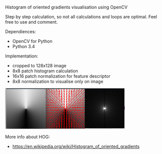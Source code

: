 
Histogram of oriented gradients visualisation using OpenCV 

Step by step calculation, so not all calculations and loops are optimal. Feel free to use and comment.

Dependiences:
- OpenCV for Python
- Python 3.4

Implementation:
- cropped to 128x128 image
- 8x8 patch histogram calculation
- 16x16 patch normalization for feature descriptor
- 8x8 normalization to visualise only on image

![Histogram of gradient result](https://raw.githubusercontent.com/stihl1210/HOG-CV/master/hog_result.png)


More info about HOG:
- https://en.wikipedia.org/wiki/Histogram_of_oriented_gradients
